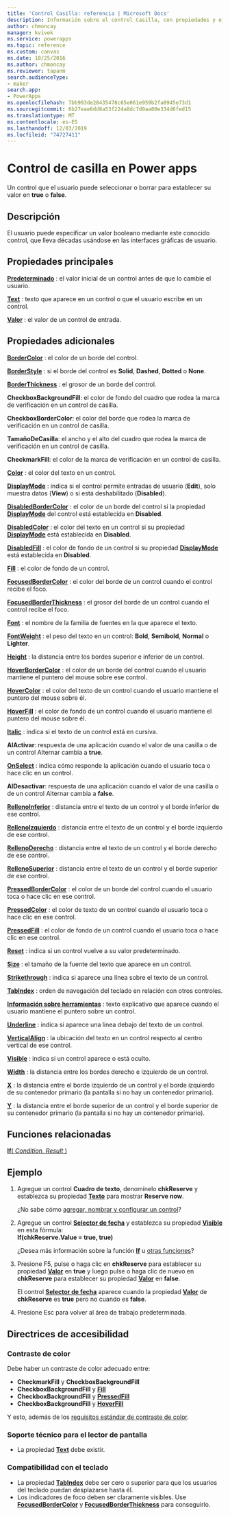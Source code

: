 ```yaml
---
title: 'Control Casilla: referencia | Microsoft Docs'
description: Información sobre el control Casilla, con propiedades y ejemplos
author: chmoncay
manager: kvivek
ms.service: powerapps
ms.topic: reference
ms.custom: canvas
ms.date: 10/25/2016
ms.author: chmoncay
ms.reviewer: tapanm
search.audienceType:
- maker
search.app:
- PowerApps
ms.openlocfilehash: 7bb993de28435478c65e061e959b2fa8945e73d1
ms.sourcegitcommit: 6b27eae6dd8a53f224a8dc7d0aa00e334d6fed15
ms.translationtype: MT
ms.contentlocale: es-ES
ms.lasthandoff: 12/03/2019
ms.locfileid: "74727411"
---
```

# <a name="check-box-control-in-power-apps"></a>Control de casilla en Power apps
Un control que el usuario puede seleccionar o borrar para establecer su valor en **true** o **false**.

## <a name="description"></a>Descripción
El usuario puede especificar un valor booleano mediante este conocido control, que lleva décadas usándose en las interfaces gráficas de usuario.

## <a name="key-properties"></a>Propiedades principales
**[Predeterminado](properties-core.md)** : el valor inicial de un control antes de que lo cambie el usuario.

**[Text](properties-core.md)** : texto que aparece en un control o que el usuario escribe en un control.

**[Valor](properties-core.md)** : el valor de un control de entrada.

## <a name="additional-properties"></a>Propiedades adicionales
**[BorderColor](properties-color-border.md)** : el color de un borde del control.

**[BorderStyle](properties-color-border.md)** : si el borde del control es **Solid**, **Dashed**, **Dotted** o **None**.

**[BorderThickness](properties-color-border.md)** : el grosor de un borde del control.

**CheckboxBackgroundFill**: el color de fondo del cuadro que rodea la marca de verificación en un control de casilla.

**CheckboxBorderColor**: el color del borde que rodea la marca de verificación en un control de casilla.

**TamañoDeCasilla**: el ancho y el alto del cuadro que rodea la marca de verificación en un control de casilla.

**CheckmarkFill**: el color de la marca de verificación en un control de casilla.

**[Color](properties-color-border.md)** : el color del texto en un control.

**[DisplayMode](properties-core.md)** : indica si el control permite entradas de usuario (**Edit**), solo muestra datos (**View**) o si está deshabilitado (**Disabled**).

**[DisabledBorderColor](properties-color-border.md)** : el color de un borde del control si la propiedad **[DisplayMode](properties-core.md)** del control está establecida en **Disabled**.

**[DisabledColor](properties-color-border.md)** : el color del texto en un control si su propiedad **[DisplayMode](properties-core.md)** está establecida en **Disabled**.

**[DisabledFill](properties-color-border.md)** : el color de fondo de un control si su propiedad **[DisplayMode](properties-core.md)** está establecida en **Disabled**.

**[Fill](properties-color-border.md)** : el color de fondo de un control.

**[FocusedBorderColor](properties-color-border.md)** : el color del borde de un control cuando el control recibe el foco.

**[FocusedBorderThickness](properties-color-border.md)** : el grosor del borde de un control cuando el control recibe el foco.

**[Font](properties-text.md)** : el nombre de la familia de fuentes en la que aparece el texto.

**[FontWeight](properties-text.md)** : el peso del texto en un control: **Bold**, **Semibold**, **Normal** o **Lighter**.

**[Height](properties-size-location.md)** : la distancia entre los bordes superior e inferior de un control.

**[HoverBorderColor](properties-color-border.md)** : el color de un borde del control cuando el usuario mantiene el puntero del mouse sobre ese control.

**[HoverColor](properties-color-border.md)** : el color del texto de un control cuando el usuario mantiene el puntero del mouse sobre él.

**[HoverFill](properties-color-border.md)** : el color de fondo de un control cuando el usuario mantiene el puntero del mouse sobre él.

**[Italic](properties-text.md)** : indica si el texto de un control está en cursiva.

**AlActivar**: respuesta de una aplicación cuando el valor de una casilla o de un control Alternar cambia a **true**.

**[OnSelect](properties-core.md)** : indica cómo responde la aplicación cuando el usuario toca o hace clic en un control.

**AlDesactivar**: respuesta de una aplicación cuando el valor de una casilla o de un control Alternar cambia a **false**.

**[RellenoInferior](properties-size-location.md)** : distancia entre el texto de un control y el borde inferior de ese control.

**[RellenoIzquierdo](properties-size-location.md)** : distancia entre el texto de un control y el borde izquierdo de ese control.

**[RellenoDerecho](properties-size-location.md)** : distancia entre el texto de un control y el borde derecho de ese control.

**[RellenoSuperior](properties-size-location.md)** : distancia entre el texto de un control y el borde superior de ese control.

**[PressedBorderColor](properties-color-border.md)** : el color de un borde del control cuando el usuario toca o hace clic en ese control.

**[PressedColor](properties-color-border.md)** : el color de texto de un control cuando el usuario toca o hace clic en ese control.

**[PressedFill](properties-color-border.md)** : el color de fondo de un control cuando el usuario toca o hace clic en ese control.

**[Reset](properties-core.md)** : indica si un control vuelve a su valor predeterminado.

**[Size](properties-text.md)** : el tamaño de la fuente del texto que aparece en un control.

**[Strikethrough](properties-text.md)** : indica si aparece una línea sobre el texto de un control.

**[TabIndex](properties-accessibility.md)** : orden de navegación del teclado en relación con otros controles.

**[Información sobre herramientas](properties-core.md)** : texto explicativo que aparece cuando el usuario mantiene el puntero sobre un control.

**[Underline](properties-text.md)** : indica si aparece una línea debajo del texto de un control.

**[VerticalAlign](properties-text.md)** : la ubicación del texto en un control respecto al centro vertical de ese control.

**[Visible](properties-core.md)** : indica si un control aparece o está oculto.

**[Width](properties-size-location.md)** : la distancia entre los bordes derecho e izquierdo de un control.

**[X](properties-size-location.md)** : la distancia entre el borde izquierdo de un control y el borde izquierdo de su contenedor primario (la pantalla si no hay un contenedor primario).

**[Y](properties-size-location.md)** : la distancia entre el borde superior de un control y el borde superior de su contenedor primario (la pantalla si no hay un contenedor primario).

## <a name="related-functions"></a>Funciones relacionadas
[**If**( *Condition*, *Result* )](../functions/function-if.md)

## <a name="example"></a>Ejemplo
1. Agregue un control **Cuadro de texto**, denomínelo **chkReserve** y establezca su propiedad **[Texto](properties-core.md)** para mostrar **Reserve now**.
   
    ¿No sabe cómo [agregar, nombrar y configurar un control](../add-configure-controls.md)?
2. Agregue un control **[Selector de fecha](control-date-picker.md)** y establezca su propiedad **[Visible](properties-core.md)** en esta fórmula:
   <br>**If(chkReserve.Value = true, true)**
   
    ¿Desea más información sobre la función **[If](../functions/function-if.md)** u [otras funciones](../formula-reference.md)?
3. Presione F5, pulse o haga clic en **chkReserve** para establecer su propiedad **[Valor](properties-core.md)** en **true** y luego pulse o haga clic de nuevo en **chkReserve** para establecer su propiedad **[Valor](properties-core.md)** en **false**.
   
    El control **[Selector de fecha](control-date-picker.md)** aparece cuando la propiedad **[Valor](properties-core.md)** de **chkReserve** es **true** pero no cuando es **false**.
4. Presione Esc para volver al área de trabajo predeterminada.


## <a name="accessibility-guidelines"></a>Directrices de accesibilidad
### <a name="color-contrast"></a>Contraste de color
Debe haber un contraste de color adecuado entre:
* **CheckmarkFill** y **CheckboxBackgroundFill**
* **CheckboxBackgroundFill** y **[Fill](properties-color-border.md)**
* **CheckboxBackgroundFill** y **[PressedFill](properties-color-border.md)**
* **CheckboxBackgroundFill** y **[HoverFill](properties-color-border.md)**

Y esto, además de los [requisitos estándar de contraste de color](../accessible-apps-color.md).

### <a name="screen-reader-support"></a>Soporte técnico para el lector de pantalla
* La propiedad **[Text](properties-core.md)** debe existir.

### <a name="keyboard-support"></a>Compatibilidad con el teclado
* La propiedad **[TabIndex](properties-accessibility.md)** debe ser cero o superior para que los usuarios del teclado puedan desplazarse hasta él.
* Los indicadores de foco deben ser claramente visibles. Use **[FocusedBorderColor](properties-color-border.md)** y **[FocusedBorderThickness](properties-color-border.md)** para conseguirlo.
 
